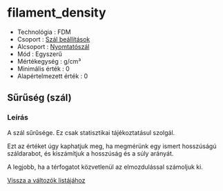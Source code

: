 # filament\_density

* Technológia : FDM
* Csoport : [Szál beállítások](../filament_settings/filament_settings.md)
* Alcsoport : [Nyomtatószál](../filament_settings/filament_settings.md#filament)
* Mód : Egyszerű
* Mértékegység : g/cm³
* Minimális érték :  0
* Alapértelmezett érték : 0

## Sűrűség \(szál\)

### Leírás

A szál sűrűsége. Ez csak statisztikai tájékoztatásul szolgál.

Ezt az értéket úgy kaphatjuk meg, ha megmérünk egy ismert hosszúságú száldarabot, és kiszámítjuk a hosszúság és a súly arányát.

A legjobb, ha a térfogatot közvetlenül az elmozdulással számoljuk ki.

[Vissza a változók listájához](../../variable_list)

